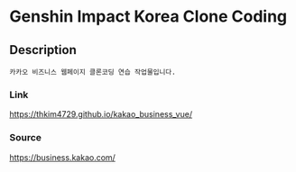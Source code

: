 # Genshin Impact Korea Clone Coding

## Description

```
카카오 비즈니스 웹페이지 클론코딩 연습 작업물입니다.
```

### Link

https://thkim4729.github.io/kakao_business_vue/

### Source

https://business.kakao.com/
